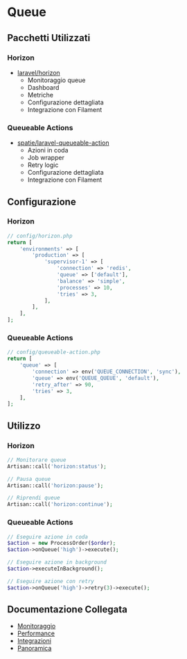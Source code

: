# Queue

## Pacchetti Utilizzati

### Horizon
- [laravel/horizon](https://github.com/laravel/horizon)
  - Monitoraggio queue
  - Dashboard
  - Metriche
  - Configurazione dettagliata
  - Integrazione con Filament

### Queueable Actions
- [spatie/laravel-queueable-action](https://github.com/spatie/laravel-queueable-action)
  - Azioni in coda
  - Job wrapper
  - Retry logic
  - Configurazione dettagliata
  - Integrazione con Filament

## Configurazione

### Horizon
```php
// config/horizon.php
return [
    'environments' => [
        'production' => [
            'supervisor-1' => [
                'connection' => 'redis',
                'queue' => ['default'],
                'balance' => 'simple',
                'processes' => 10,
                'tries' => 3,
            ],
        ],
    ],
];
```

### Queueable Actions
```php
// config/queueable-action.php
return [
    'queue' => [
        'connection' => env('QUEUE_CONNECTION', 'sync'),
        'queue' => env('QUEUE_QUEUE', 'default'),
        'retry_after' => 90,
        'tries' => 3,
    ],
];
```

## Utilizzo

### Horizon
```php
// Monitorare queue
Artisan::call('horizon:status');

// Pausa queue
Artisan::call('horizon:pause');

// Riprendi queue
Artisan::call('horizon:continue');
```

### Queueable Actions
```php
// Eseguire azione in coda
$action = new ProcessOrder($order);
$action->onQueue('high')->execute();

// Eseguire azione in background
$action->executeInBackground();

// Eseguire azione con retry
$action->onQueue('high')->retry(3)->execute();
```

## Documentazione Collegata

- [Monitoraggio](monitoring.md)
- [Performance](performance.md)
- [Integrazioni](integrations.md)
- [Panoramica](../packages.md) 

